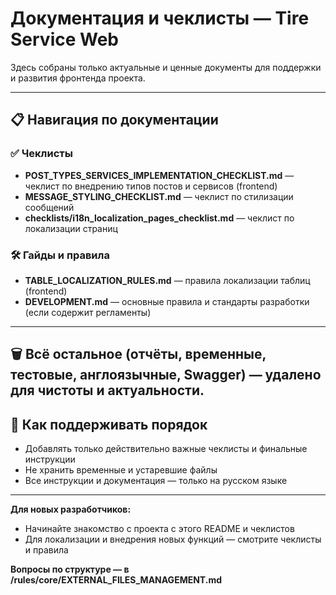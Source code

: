 # Документация и чеклисты — Tire Service Web

Здесь собраны только актуальные и ценные документы для поддержки и развития фронтенда проекта.

---

## 📋 Навигация по документации

### ✅ Чеклисты
- **POST_TYPES_SERVICES_IMPLEMENTATION_CHECKLIST.md** — чеклист по внедрению типов постов и сервисов (frontend)
- **MESSAGE_STYLING_CHECKLIST.md** — чеклист по стилизации сообщений
- **checklists/i18n_localization_pages_checklist.md** — чеклист по локализации страниц

### 🛠️ Гайды и правила
- **TABLE_LOCALIZATION_RULES.md** — правила локализации таблиц (frontend)
- **DEVELOPMENT.md** — основные правила и стандарты разработки (если содержит регламенты)

---

## 🗑️ Всё остальное (отчёты, временные, тестовые, англоязычные, Swagger) — удалено для чистоты и актуальности.

## 📝 Как поддерживать порядок
- Добавлять только действительно важные чеклисты и финальные инструкции
- Не хранить временные и устаревшие файлы
- Все инструкции и документация — только на русском языке

---

**Для новых разработчиков:**
- Начинайте знакомство с проекта с этого README и чеклистов
- Для локализации и внедрения новых функций — смотрите чеклисты и правила

**Вопросы по структуре — в /rules/core/EXTERNAL_FILES_MANAGEMENT.md**
